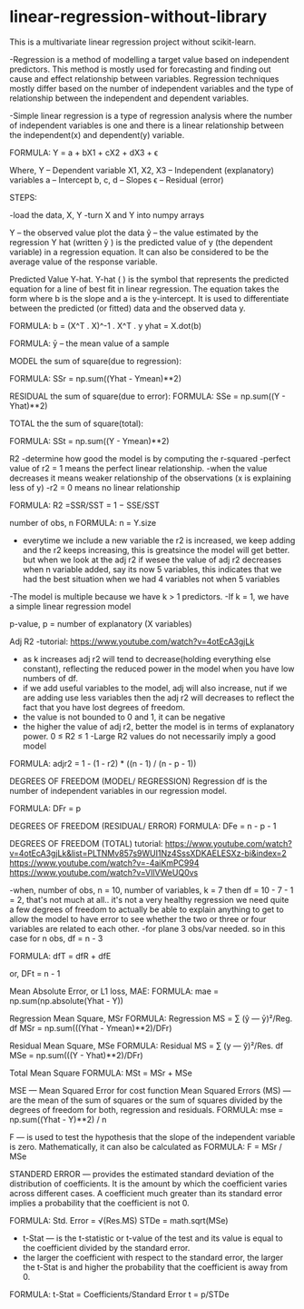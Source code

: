 # linear-regression-without-library

This is a multivariate linear regression project without scikit-learn.


-Regression is a method of modelling a target value based on independent predictors. 
This method is mostly used for forecasting and finding out cause and effect 
relationship between variables. Regression techniques mostly differ based on the 
number of independent variables and the type of relationship between the independent 
and dependent variables.

-Simple linear regression is a type of regression analysis where the number of 
independent variables is one and there is a linear relationship between the 
independent(x) and dependent(y) variable.

FORMULA: Y = a + bX1 + cX2 + dX3 + ϵ
 
Where,
Y – Dependent variable
X1, X2, X3 – Independent (explanatory) variables
a – Intercept
b, c, d – Slopes
ϵ – Residual (error)


STEPS:

-load the data, X, Y
-turn X and Y into numpy arrays


Y – the observed value
plot the data
ŷ – the value estimated by the regression 
Y hat (written ŷ ) is the predicted value of y (the dependent variable) 
in a regression equation. It can also be considered to be the average 
value of the response variable.

Predicted Value Y-hat. Y-hat ( ) is the symbol that represents the predicted 
equation for a line of best fit in linear regression. The equation takes the 
form where b is the slope and a is the y-intercept. It is used to differentiate 
between the predicted (or fitted) data and the observed data y.

FORMULA:
b = (X^T . X)^-1 . X^T . y
yhat = X.dot(b)

FORMULA: ȳ – the mean value of a sample

MODEL
the sum of square(due to regression):

FORMULA: SSr = np.sum((Yhat - Ymean)**2)

RESIDUAL
the sum of square(due to error):
FORMULA: SSe = np.sum((Y - Yhat)**2)

TOTAL
the the sum of square(total):

FORMULA: SSt = np.sum((Y - Ymean)**2)

R2
-determine how good the model is by computing the r-squared
-perfect value of r2 = 1 means the perfect linear relationship. 
-when the value decreases it means weaker relationship of the observations
(x is explaining less of y)
-r2 = 0 means no linear relationship

FORMULA: R2 =SSR/SST = 1 − SSE/SST

number of obs, n
FORMULA: n = Y.size

- everytime we include a new variable the r2 is increased, we keep adding
and the r2 keeps increasing, this is greatsince the model will get better.
but when we look at the adj r2 if wesee the value of adj r2 decreases when 
n variable added, say its now 5 variables, this indicates that we had the best 
situation when we had 4 variables not when 5 variables

-The model is multiple because we have k > 1 predictors.
-If k = 1, we have a simple linear regression model

p-value, p = number of explanatory (X variables)



Adj R2
-tutorial: https://www.youtube.com/watch?v=4otEcA3gjLk
- as k increases adj r2 will tend to decrease(holding everything else constant), 
reflecting the reduced power in the model when you have low numbers of df.
- if we add useful variables to the model, adj will also increase, nut if we
are adding use less variables then the adj r2 will decreases to reflect the
fact that you have lost degrees of freedom.
- the value is not bounded to 0 and 1, it can be negative
- the higher the value of adj r2, better the model is in terms of explanatory 
power.
0 ≤ R2 ≤ 1
-Large R2 values do not necessarily imply a good model

FORMULA: adjr2 = 1 - (1 - r2) * ((n - 1) / (n - p - 1))


DEGREES OF FREEDOM (MODEL/ REGRESSION)
Regression df is the number of independent variables in our regression model.

FORMULA: DFr = p


DEGREES OF FREEDOM (RESIDUAL/ ERROR)
FORMULA: DFe = n - p - 1


DEGREES OF FREEDOM (TOTAL)
tutorial: 
https://www.youtube.com/watch?v=4otEcA3gjLk&list=PLTNMv857s9WUI1Nz4SssXDKAELESXz-bi&index=2
https://www.youtube.com/watch?v=-4aiKmPC994
https://www.youtube.com/watch?v=VIlVWeUQ0vs

-when, number of obs, n = 10, 
number of variables, k = 7 
then df = 10 - 7 - 1 = 2, that's not much at all.. it's not a very healthy regression
we need quite a few degrees of freedom to actually be able to explain anything to get
to allow the model to have error to see whether the two or three or four variables are
related to each other.
-for plane 3 obs/var needed. so in this case for n obs, df = n - 3

FORMULA: dfT = dfR + dfE

or, DFt = n - 1


Mean Absolute Error, or L1 loss, MAE:
FORMULA: mae = np.sum(np.absolute(Yhat - Y))

Regression Mean Square, MSr
FORMULA: Regression MS = ∑ (ŷ — ӯ)²/Reg. df
MSr = np.sum(((Yhat - Ymean)**2)/DFr)

Residual Mean Square, MSe
FORMULA: Residual MS = ∑ (y — ŷ)²/Res. df
	 MSe = np.sum(((Y - Yhat)**2)/DFr)


Total Mean Square
FORMULA: MSt = MSr + MSe

MSE — Mean Squared Error for cost function
Mean Squared Errors (MS) — are the mean of the sum of squares or the sum of squares 
divided by the degrees of freedom for both, regression and residuals.
FORMULA: mse = np.sum((Yhat - Y)**2) / n


F — is used to test the hypothesis that the slope of the independent variable is zero. 
Mathematically, it can also be calculated as
FORMULA: F = MSr / MSe


STANDERD ERROR — provides the estimated standard deviation of the distribution of 
coefficients. It is the amount by which the coefficient varies across different cases. 
A coefficient much greater than its standard error implies a probability that the 
coefficient is not 0.

FORMULA: Std. Error = √(Res.MS)
STDe = math.sqrt(MSe)


- t-Stat — is the t-statistic or t-value of the test and its value is equal to the 
coefficient divided by the standard error.
- the larger the coefficient with respect to the standard error, the larger the 
t-Stat is and higher the probability that the coefficient is away from 0.

FORMULA: t-Stat = Coefficients/Standard Error
t = p/STDe



